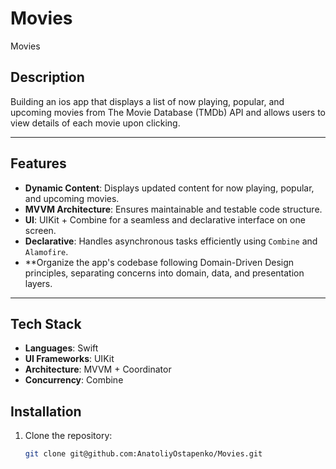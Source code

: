# Movies
Movies
## Description  

Building an ios app that displays a list of now playing, popular, and upcoming
movies from The Movie Database (TMDb) API and allows users to view details of
each movie upon clicking.

---

## Features  
- **Dynamic Content**: Displays updated content for now playing, popular, and upcoming
movies.  
- **MVVM Architecture**: Ensures maintainable and testable code structure.  
- **UI**: UIKit + Combine for a seamless and declarative interface on one screen.  
- **Declarative**: Handles asynchronous tasks efficiently using `Combine` and `Alamofire`.  
- **Organize the app's codebase following Domain-Driven Design principles, separating
  concerns into domain, data, and presentation layers.
---

## Tech Stack  
- **Languages**: Swift  
- **UI Frameworks**: UIKit  
- **Architecture**: MVVM + Coordinator
- **Concurrency**: Combine  


## Installation  
1. Clone the repository:  
   ```bash
   git clone git@github.com:AnatoliyOstapenko/Movies.git
